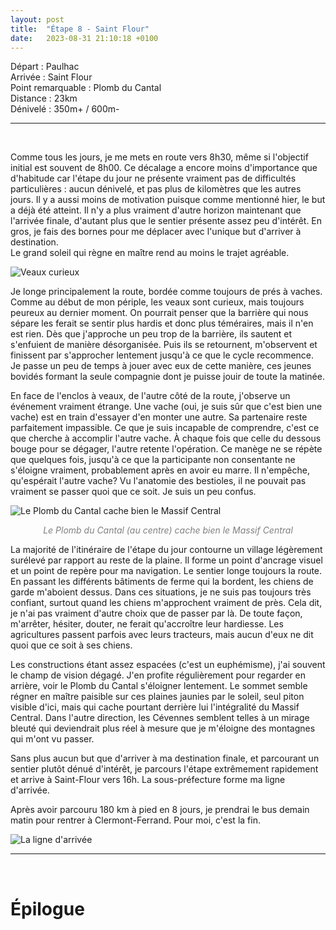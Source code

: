 ```yaml
---
layout: post
title:  "Étape 8 - Saint Flour"
date:   2023-08-31 21:10:18 +0100
---
```


Départ : Paulhac  
Arrivée : Saint Flour  
Point remarquable : Plomb du Cantal  
Distance : 23km  
Dénivelé : 350m+ / 600m-

---
<br>

Comme tous les jours, je me mets en route vers 8h30, même si l'objectif initial est souvent de 8h00.
Ce décalage a encore moins d'importance que d'habitude car l'étape du jour ne présente vraiment pas de difficultés particulières : aucun dénivelé, et pas plus de kilomètres que les autres jours.
Il y a aussi moins de motivation puisque comme mentionné hier, le but a déjà été atteint.
Il n'y a plus vraiment d'autre horizon maintenant que l'arrivée finale, d'autant plus que le sentier présente assez peu d'intérêt.
En gros, je fais des bornes pour me déplacer avec l'unique but d'arriver à destination.  
Le grand soleil qui règne en maître rend au moins le trajet agréable.

![Veaux curieux]({{site.baseurl}}/assets/images/IMG_1693471155.jpg "Veaux curieux")

Je longe principalement la route, bordée comme toujours de prés à vaches.
Comme au début de mon périple, les veaux sont curieux, mais toujours peureux au dernier moment.
On pourrait penser que la barrière qui nous sépare les ferait se sentir plus hardis et donc plus téméraires, mais il n'en est rien.
Dès que j'approche un peu trop de la barrière, ils sautent et s'enfuient de manière désorganisée.
Puis ils se retournent, m'observent et finissent par s'approcher lentement jusqu'à ce que le cycle recommence.
Je passe un peu de temps à jouer avec eux de cette manière, ces jeunes bovidés formant la seule compagnie dont je puisse jouir de toute la matinée.

En face de l'enclos à veaux, de l'autre côté de la route, j'observe un événement vraiment étrange.
Une vache (oui, je suis sûr que c'est bien une vache) est en train d'essayer d'en monter une autre.
Sa partenaire reste parfaitement impassible.
Ce que je suis incapable de comprendre, c'est ce que cherche à accomplir l'autre vache.
À chaque fois que celle du dessous bouge pour se dégager, l'autre retente l'opération.
Ce manège ne se répète que quelques fois, jusqu'à ce que la participante non consentante ne s'éloigne vraiment, probablement après en avoir eu marre.
Il n'empêche, qu'espérait l'autre vache?
Vu l'anatomie des bestioles, il ne pouvait pas vraiment se passer quoi que ce soit.
Je suis un peu confus.

![Le Plomb du Cantal cache bien le Massif Central]({{site.baseurl}}/assets/images/IMG_1693473865.jpg)
<p style="color:gray;" align="center"> <i> Le Plomb du Cantal (au centre) cache bien le Massif Central </i> </p>

La majorité de l'itinéraire de l'étape du jour contourne un village légèrement surélevé par rapport au reste de la plaine.
Il forme un point d'ancrage visuel et un point de repère pour ma navigation.
Le sentier longe toujours la route.
En passant les différents bâtiments de ferme qui la bordent, les chiens de garde m'aboient dessus.
Dans ces situations, je ne suis pas toujours très confiant, surtout quand les chiens m'approchent vraiment de près.
Cela dit, je n'ai pas vraiment d'autre choix que de passer par là.
De toute façon, m'arrêter, hésiter, douter, ne ferait qu'accroître leur hardiesse.
Les agricultures passent parfois avec leurs tracteurs, mais aucun d'eux ne dit quoi que ce soit à ses chiens.

Les constructions étant assez espacées (c'est un euphémisme), j'ai souvent le champ de vision dégagé.
J'en profite régulièrement pour regarder en arrière, voir le Plomb du Cantal s'éloigner lentement.
Le sommet semble régner en maître paisible sur ces plaines jaunies par le soleil, seul piton visible d'ici, mais qui cache pourtant derrière lui l'intégralité du Massif Central.
Dans l'autre direction, les Cévennes semblent telles à un mirage bleuté qui deviendrait plus réel à mesure que je m'éloigne des montagnes qui m'ont vu passer.

Sans plus aucun but que d'arriver à ma destination finale, et parcourant un sentier plutôt dénué d'intérêt, je parcours l'étape extrêmement rapidement et arrive à Saint-Flour vers 16h.
La sous-préfecture forme ma ligne d'arrivée.

Après avoir parcouru 180 km à pied en 8 jours, je prendrai le bus demain matin pour rentrer à Clermont-Ferrand.
Pour moi, c'est la fin.

![La ligne d'arrivée]({{site.baseurl}}/assets/images/IMG_1693488551.jpg "La ligne d'arrivée")

---
<br>

# Épilogue
